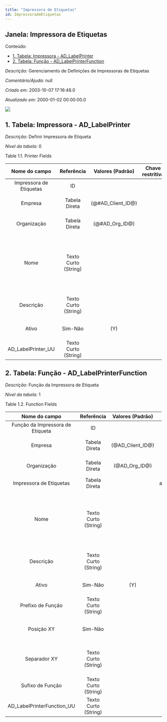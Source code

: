 ```yaml
---
title: "Impressora de Etiquetas"
id: ImpressoradeEtiquetas
---
```

<div id="d120393e1" class="section chapter">

<div class="titlepage">

<div>

<div>

## Janela: Impressora de Etiquetas

</div>

</div>

</div>

<div class="toc">

<div class="toc-title">

Conteúdo:

</div>

  - <span class="section">[1. Tabela: Impressora -
    AD\_LabelPrinter](#d120393e23)</span>
  - <span class="section">[2. Tabela: Função -
    AD\_LabelPrinterFunction](#d120393e163)</span>

</div>

<span class="emphasis">*Descrição:* </span> Gerenciamento de Definições
de Impressoras de Etiquetas

<span class="emphasis">*Comentário/Ajuda:* </span>null

<span class="emphasis"> *Criado em:* </span>2003-10-07 17:16:48.0

<span class="emphasis">*Atualizado em:* </span>2000-01-02 00:00:00.0

![](/img/manual/ImpressoradeEtiquetas.png)

<div id="d120393e23" class="section section">

<div class="titlepage">

<div>

<div>

## 1. Tabela: Impressora - AD\_LabelPrinter

</div>

</div>

</div>

<span class="emphasis">*Descrição:*</span> Definir Impressora de
Etiqueta

<span class="emphasis">*Nível da tabela:* </span>0

</div>

<div id="d120393e34" class="table">

<div class="table-title">

Table 1.1. Printer
Fields

</div>

<div class="table-contents">

|      Nome do campo      |      Referência      |   Valores (Padrão)   | Chave restritiva |                Regra de validação                |                Descrição                 |                                                               Comentário/Ajuda                                                               |
| :---------------------: | :------------------: | :------------------: | :--------------: | :----------------------------------------------: | :--------------------------------------: | :------------------------------------------------------------------------------------------------------------------------------------------: |
| Impressora de Etiquetas |          ID          |                      |                  |                                                  |         Label Printer Definition         |                                                                                                                                              |
|         Empresa         |    Tabela Direta     | (@\#AD\_Client\_ID@) |                  |        AD\_Client.AD\_Client\_ID \< \> 0         |    (semelhante ao primeiro relatório)    |                                                             (ver o mesmo acima)                                                              |
|       Organização       |    Tabela Direta     |  (@\#AD\_Org\_ID@)   |                  | (AD\_Org.IsSummary='N' OR AD\_Org.AD\_Org\_ID=0) |    (semelhante ao primeiro relatório)    |                                                             (ver o mesmo acima)                                                              |
|          Nome           | Texto Curto (String) |                      |                  |                                                  |  Alphanumeric identifier of the entity   | The name of an entity (record) is used as an default search option in addition to the search key. The name is up to 60 characters in length. |
|        Descrição        | Texto Curto (String) |                      |                  |                                                  | Optional short description of the record |                                                 A description is limited to 255 characters.                                                  |
|          Ativo          |       Sim-Não        |         (Y)          |                  |                                                  |    (semelhante ao primeiro relatório)    |                                                             (ver o mesmo acima)                                                              |
|  AD\_LabelPrinter\_UU   | Texto Curto (String) |                      |                  |                                                  |                                          |                                                                                                                                              |

</div>

</div>

  

<div id="d120393e163" class="section section">

<div class="titlepage">

<div>

<div>

## 2. Tabela: Função - AD\_LabelPrinterFunction

</div>

</div>

</div>

<span class="emphasis">*Descrição:*</span> Função da Impressora de
Etiqueta

<span class="emphasis">*Nível da tabela:* </span>1

</div>

<div id="d120393e174" class="table">

<div class="table-title">

Table 1.2. Function
Fields

</div>

<div class="table-contents">

|          Nome do campo           |      Referência      |  Valores (Padrão)  |     Chave restritiva     |                Regra de validação                |                  Descrição                  |                                                               Comentário/Ajuda                                                               |
| :------------------------------: | :------------------: | :----------------: | :----------------------: | :----------------------------------------------: | :-----------------------------------------: | :------------------------------------------------------------------------------------------------------------------------------------------: |
| Função da Impressora de Etiqueta |          ID          |                    |                          |                                                  |          Function of Label Printer          |                                                                                                                                              |
|             Empresa              |    Tabela Direta     | (@AD\_Client\_ID@) |                          |        AD\_Client.AD\_Client\_ID \< \> 0         |     (semelhante ao primeiro relatório)      |                                                             (ver o mesmo acima)                                                              |
|           Organização            |    Tabela Direta     |  (@AD\_Org\_ID@)   |                          | (AD\_Org.IsSummary='N' OR AD\_Org.AD\_Org\_ID=0) |     (semelhante ao primeiro relatório)      |                                                             (ver o mesmo acima)                                                              |
|     Impressora de Etiquetas      |    Tabela Direta     |                    | adlabelprinter\_function |                                                  |          Label Printer Definition           |                                                                                                                                              |
|               Nome               | Texto Curto (String) |                    |                          |                                                  |    Alphanumeric identifier of the entity    | The name of an entity (record) is used as an default search option in addition to the search key. The name is up to 60 characters in length. |
|            Descrição             | Texto Curto (String) |                    |                          |                                                  |  Optional short description of the record   |                                                 A description is limited to 255 characters.                                                  |
|              Ativo               |       Sim-Não        |        (Y)         |                          |                                                  |     (semelhante ao primeiro relatório)      |                                                             (ver o mesmo acima)                                                              |
|        Prefixo de Função         | Texto Curto (String) |                    |                          |                                                  |        Data sent before the function        |                                                                                                                                              |
|            Posição XY            |       Sim-Não        |                    |                          |                                                  |         The Function is XY position         |                                             This function positions for the next print operation                                             |
|           Separador XY           | Texto Curto (String) |                    |                          |                                                  | The separator between the X and Y function. |                                                                                                                                              |
|         Sufixo de Função         | Texto Curto (String) |                    |                          |                                                  |        Data sent after the function         |                                                                                                                                              |
|   AD\_LabelPrinterFunction\_UU   | Texto Curto (String) |                    |                          |                                                  |                                             |                                                                                                                                              |

</div>

</div>

  

</div>
